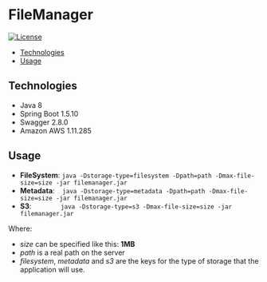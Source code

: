 # FileManager

[![License](https://img.shields.io/badge/License-Apache%202.0-yellowgreen.svg)](https://github.com/evdelacruz/filemanager-test/blob/master/LICENSE)

* [Technologies](#technologies)
* [Usage](#usage)

## Technologies

* Java 8
* Spring Boot 1.5.10
* Swagger 2.8.0
* Amazon AWS 1.11.285

## Usage
* **FileSystem**: `java -Dstorage-type=filesystem -Dpath=path -Dmax-file-size=size -jar filemanager.jar`
* **Metadata**:   &nbsp;&nbsp;
                  `java -Dstorage-type=metadata -Dpath=path -Dmax-file-size=size -jar filemanager.jar`
* **S3**:   	  &nbsp;&nbsp;&nbsp;&nbsp;&nbsp;&nbsp;&nbsp;&nbsp;&nbsp;&nbsp;&nbsp;&nbsp;&nbsp;
                  `java -Dstorage-type=s3 -Dmax-file-size=size -jar filemanager.jar`


Where:
- *size* can be specified like this: **1MB**
- *path* is a real path on the server
- *filesystem*, *metadata* and *s3* are the keys for the type of storage that the application will use.
